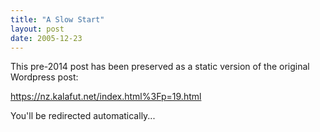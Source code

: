 ```yaml
---
title: "A Slow Start"
layout: post
date: 2005-12-23
---
```


This pre-2014 post has been preserved as a static version of the original Wordpress post:

https://nz.kalafut.net/index.html%3Fp=19.html

You'll be redirected automatically...

<head>
  <meta http-equiv="refresh" content="5;url=https://nz.kalafut.net/index.html%3Fp=19.html">
</head>

